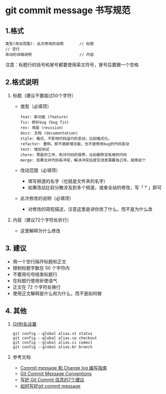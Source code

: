 # git commit message 书写规范

## 1.格式

```
类型(改动范围): 此次修改的说明       // 标题
// 空行
改动的详细说明                     // 内容
```
注意：标题行的括号和冒号都要使用英文符号，冒号后要跟一个空格

## 2.格式说明

1. 标题（建议不要超过50个字符）
	- 类型（必填项）
		
		```
		feat: 新功能 (feature)
		fix: 修补bug (bug fix)
		rev: 改版（revision）
		docs: 文档 (documentation)
		style: 格式，不影响代码运行的变动，比如格式化。
		refactor: 重构，即不是新增功能，也不是修改bug的代码变动
		test: 增加测试
		chore: 零星的工作，和对代码的保养，比如删除没有用的代码
		merge: 如果合并代码有冲突，解决冲突后提交消息需要自己写，就用这个
		```
	- 改动范围（必填项）
		- 填写频道的名字（也就是文件夹的名字）
		- 如果改动比较分散涉及到多个频道，或者全站的修改，写「 * 」即可
	- 此次修改的说明（必填项）
	    - 对修改的简短描述，注意这里是讲你改了什么，而不是为什么改
	
2. 内容（建议72个字符处折行）
	- 这里解释为什么修改

## 3. 建议

- 用一个空行隔开标题和正文
- 限制标题字数在 50 个字符内
- 不要用句号结束标题行
- 在标题行使用祈使语气
- 正文在 72 个字符处换行
- 使用正文解释是什么和为什么，而不是如何做
    

## 4. 其他

1. [Git别名设置](http://t.cn/RK0XTnx)

	```
	git config --global alias.st status
	git config --global alias.co checkout
	git config --global alias.ci commit
	git config --global alias.br branch
	```

2. 参考文档
    - [Commit message 和 Change log 编写指南](http://t.cn/R4SXfz7)
    - [Git Commit Message Conventions](http://t.cn/RMAcu4F)
    - [写好 Git Commit 信息的7个建议](http://t.cn/Ry35d8J)
    - [如何写好git commit message](http://t.cn/EI7EVX4)

